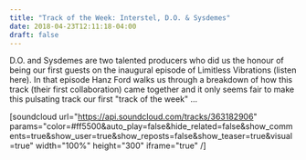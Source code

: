 ```yaml
---
title: "Track of the Week: Interstel, D.O. & Sysdemes"
date: 2018-04-23T12:11:18-04:00
draft: false
---
```

D.O. and Sysdemes are two talented producers who did us the honour of being our first guests on the inaugural episode of Limitless Vibrations (listen here). In that episode Hanz Ford walks us through a breakdown of how this track (their first collaboration) came together and it only seems fair to make this pulsating track our first "track of the week" ...

[soundcloud url="https://api.soundcloud.com/tracks/363182906" params="color=#ff5500&auto_play=false&hide_related=false&show_comments=true&show_user=true&show_reposts=false&show_teaser=true&visual=true" width="100%" height="300" iframe="true" /]
